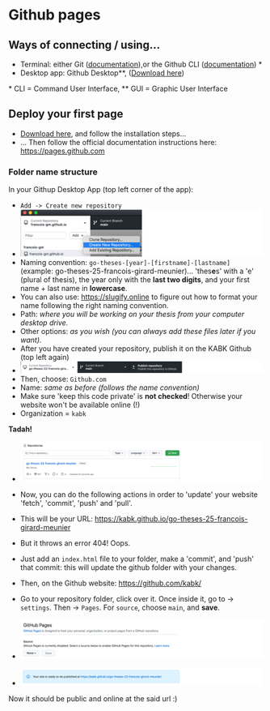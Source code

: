 # Github pages

## Ways of connecting / using...

- Terminal: either Git ([documentation](https://git-scm.com/download/mac)),or the Github CLI ([documentation](https://github.com/cli/cli)) *
- Desktop app: Github Desktop**, ([Download here](https://desktop.github.com))

\* CLI = Command User Interface, ** GUI = Graphic User Interface

## Deploy your first page

- [Download here](https://desktop.github.com), and follow the installation steps...
- ... Then follow the official documentation instructions here: https://pages.github.com

### Folder name structure

In your Githup Desktop App (top left corner of the app):
- `Add -> Create new repository`
- ![Step 1](step-1-2.jpg)
- Naming convention: `go-theses-[year]-[firstname]-[lastname]` (example: go-theses-25-francois-girard-meunier)... 'thes**e**s' with a 'e' (plural of thesis), the year only with the **last two digits**, and your first name + last name in **lowercase**.
- You can also use: https://slugify.online to figure out how to format your name following the right naming convention.
- Path: *where you will be working on your thesis from your computer desktop drive.*
- Other options: *as you wish (you can always add these files later if you want).*
- After you have created your repository, publish it on the KABK Github (top left again)
- ![Step 2](step-2-2.jpg)
- Then, choose: `Github.com`
- Name: *same as before (follows the name convention)*
- Make sure 'keep this code private' is **not checked**! Otherwise your website won't be available online (!)
- Organization = `kabk`

**Tadah!**

- ![Step 3](step-3-2.jpg)

- Now, you can do the following actions in order to 'update' your website 'fetch', 'commit', 'push' and 'pull'.
- This will be your URL: https://kabk.github.io/go-theses-25-francois-girard-meunier
- But it throws an error 404! Oops.
- Just add an `index.html` file to your folder, make a 'commit', and 'push' that commit: this will update the github folder with your changes.
- Then, on the Github website: https://github.com/kabk/
- Go to your repository folder, click over it. Once inside it, go to -> `settings`. Then -> `Pages`. For `source`, choose `main`, and **save**.
- ![Step 4](step-4-2.jpg)
- ![Step 5](step-5-2.jpg)

Now it should be public and online at the said url :)




